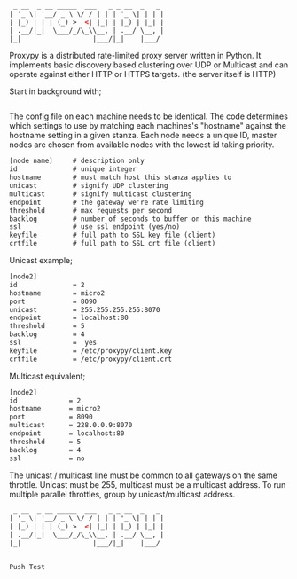 ```html
 _ __  _ __ _____  ___   _ _ __  _   _ 
| '_ \| '__/ _ \ \/ / | | | '_ \| | | |
| |_) | | | (_) >  <| |_| | |_) | |_| |
| .__/|_|  \___/_/\_\\__, | .__/ \__, |
|_|                  |___/|_|    |___/ 
```
Proxypy is a distributed rate-limited proxy server written in Python. It implements basic discovery based clustering over UDP or Multicast and can operate against either HTTP or HTTPS targets. (the server itself is HTTP) 

Start in background with;
``` twistd -y proxypy.py
```
The config file on each machine needs to be identical. The code determines which settings to use by matching each machines's "hostname" against the hostname setting in a given stanza. Each node needs a unique ID, master nodes are chosen from available nodes with the lowest id taking priority.

```html
[node name]     # description only
id              # unique integer
hostname        # must match host this stanza applies to
unicast        	# signify UDP clustering
multicast       # signify multicast clustering
endpoint        # the gateway we're rate limiting
threshold       # max requests per second
backlog         # number of seconds to buffer on this machine
ssl             # use ssl endpoint (yes/no)
keyfile         # full path to SSL key file (client)
crtfile         # full path to SSL crt file (client)
```

Unicast example;

```html
[node2]
id              = 2
hostname        = micro2
port            = 8090
unicast         = 255.255.255.255:8070
endpoint        = localhost:80
threshold       = 5
backlog         = 4
ssl             =  yes
keyfile         = /etc/proxypy/client.key
crtfile         = /etc/proxypy/client.crt
```

Multicast equivalent;

```html
[node2]
id             = 2
hostname       = micro2
port           = 8090
multicast      = 228.0.0.9:8070
endpoint       = localhost:80
threshold      = 5
backlog        = 4
ssl            = no
```

The unicast / multicast line must be common to all gateways on the same throttle.  Unicast must be 255, multicast must be a multicast address.  To run multiple parallel throttles, group by unicast/multicast address.
                                       
```html
 _ __  _ __ _____  ___   _ _ __  _   _ 
| '_ \| '__/ _ \ \/ / | | | '_ \| | | |
| |_) | | | (_) >  <| |_| | |_) | |_| |
| .__/|_|  \___/_/\_\\__, | .__/ \__, |
|_|                  |___/|_|    |___/ 


Push Test
